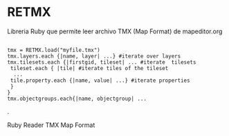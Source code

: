 RETMX
=====
Libreria Ruby que permite leer archivo TMX (Map Format) de mapeditor.org

<code>
tmx = RETMX.load("myfile.tmx")
tmx.layers.each {|name, layer| ...} #iterate over layers
tmx.tilesets.each {|firstgid, tileset| ... #iterate  tilesets
 tileset.each { |tile| #iterate tiles of the tileset
  ...
 tile.property.each {|name, value| ...} #iterate properties
 }
}
tmx.objectgroups.each{|name, objectgroup| ...
</code>

.

Ruby Reader TMX Map Format

